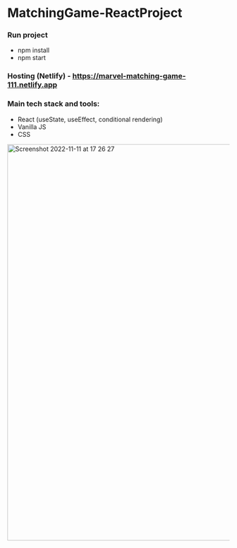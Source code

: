 # MatchingGame-ReactProject

### Run project 
- npm install
- npm start

### Hosting (Netlify) - https://marvel-matching-game-111.netlify.app

### Main tech stack and tools:
- React (useState, useEffect, conditional rendering)
- Vanilla JS
- CSS

<img width="899" alt="Screenshot 2022-11-11 at 17 26 27" src="https://user-images.githubusercontent.com/109438310/203517590-98897e48-0a27-4632-a908-e89af84544c6.png">
